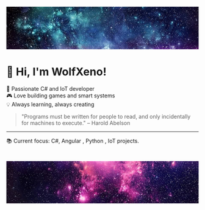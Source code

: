 ![Banner](assets/background_up.jpg)
# 👋 Hi, I'm WolfXeno!

🚀 Passionate C# and IoT developer  
🎮 Love building games and smart systems  
💡 Always learning, always creating

> "Programs must be written for people to read, and only incidentally for machines to execute." – Harold Abelson

---
📚 Current focus: C#, Angular , Python , IoT projects.
#
![Banner](assets/background_down.jpg)
